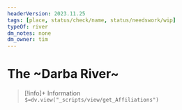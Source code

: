 ```yaml
---
headerVersion: 2023.11.25
tags: [place, status/check/name, status/needswork/wip]
typeOf: river
dm_notes: none
dm_owner: tim
---
```

# The ~Darba River~
>[!info]+ Information  
> `$=dv.view("_scripts/view/get_Affiliations")`

